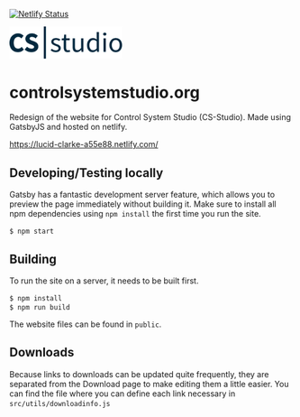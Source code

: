 [![Netlify Status](https://api.netlify.com/api/v1/badges/8f0d3cc9-2b0b-48ea-82ac-172247bf3480/deploy-status)](https://app.netlify.com/sites/lucid-clarke-a55e88/deploys)

<img src="/src/images/CSS_logo_2019_darkblue_no border_v08.svg" width="200px">

# controlsystemstudio.org

Redesign of the website for Control System Studio (CS-Studio). Made using GatsbyJS and hosted on netlify. 

https://lucid-clarke-a55e88.netlify.com/

## Developing/Testing locally
Gatsby has a fantastic development server feature, which allows you to preview the page immediately without building it. Make sure to install all npm dependencies using `npm install` the first time you run the site.
    
    $ npm start
  
## Building
To run the site on a server, it needs to be built first.

    $ npm install
    $ npm run build
  
The website files can be found in `public`.

## Downloads
Because links to downloads can be updated quite frequently, they are separated from the Download page to make editing them a little easier. You can find the file where you can define each link necessary in `src/utils/downloadinfo.js`
